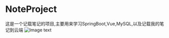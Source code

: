 # NoteProject
这是一个记载笔记的项目,主要用来学习SpringBoot,Vue,MySQL,以及记载我的笔记到云端
![Image text](https://raw.github.com/yourName/repositpry/master/yourprojectName/img-folder/test.jpg)
